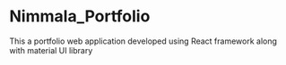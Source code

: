 # Nimmala_Portfolio
This a portfolio web application developed using React framework along with material UI library
